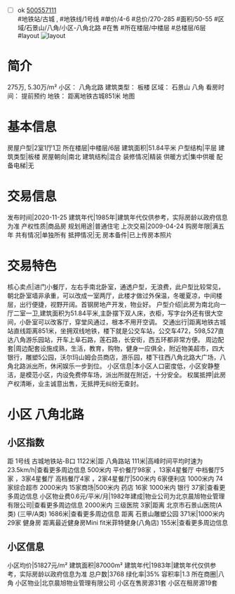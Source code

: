 - [ ] ok [500557111](https://bj.5i5j.com/ershoufang/500557111.html)  
 #地铁站/古城 ,  #地铁线/1号线
#单价/4-6 #总价/270-285 #面积/50-55   #区域/石景山/八角/小区-八角北路 #在售 #所在楼层/中楼层 #总楼层/6层 #layout 
![layout](http://image2a.5i5j.com/bdir/layout/23b7f42237df447b9036a3459c99967f.jpg_P5.jpg) 
# 简介 
 275万,  5.30万/m² 
小区： 八角北路
建筑类型： 板楼
区域： 石景山 八角
看房时间： 提前预约
地铁： 距离地铁古城851米 地图
# 基本信息 
 房屋户型|2室1厅1卫
所在楼层|中楼层/6层
建筑面积|51.84平米
户型结构|平层
建筑类型|板楼
房屋朝向|南北
建筑结构|混合
装修情况|精装
供暖方式|集中供暖
配备电梯|无
# 交易信息 
 发布时间|2020-11-25
建筑年代|1985年|建筑年代仅供参考，实际房龄以政府信息为准
产权性质|商品房
规划用途|普通住宅
上次交易|2009-04-24
购房年限|满五年
共有情况|单独所有
抵押情况|无
房本备件|已上传房本照片
# 交易特色 
 核心卖点|进门小餐厅，左右手南北卧室，通透户型，无浪费，此户型比较常见，朝北卧室墙非承重，可以改成一室两厅，此楼才做过外保温，冬暖夏凉，中间楼层，出行便捷，视野开阔。首钢房地产开发，物业好。
户型介绍|此房为南北向一厅二室一卫,建筑面积为51.84平米,主卧摆下双人床，衣柜，写字台外还有很大空间，小卧室可以改客厅，穿堂风通过，根本不用开空调。
交通出行|距离地铁古城站直线距离851米，坐拥双线地铁，楼下就是公交车站，公交车472，598,527直达八角游乐园站，开车上阜石路，莲石路，长安街，西五环都非常方便。
周边配套|周边配套设施成熟，生活，教育，购物，健身一应俱全，附近物美超市，四大银行，雕塑5公园，沃尔玛山姆会员商店，游乐园，楼下往西八角北路大广场，八角北路派出所，休闲娱乐一步到位。
小区信息|本小区人口密度低，小区安静整洁，是模范小区，内设免费停车场，派出所就在附近，十分安全。
权属抵押|此房产权清晰，业主诚意出售，无抵押无纠纷无查封。
# 小区 八角北路
## 小区指数 
 距 1号线 古城地铁站-B口 1122米|距 八角路站 111米|高峰时间平均时速为23.5km/h|查看更多周边信息
500米内 平价餐厅98家 ，13家4星餐厅
中档餐厅5家 ，3家4星餐厅
高档餐厅4家 ，2家4星餐厅|500米内 6家便利店
1000米内 74家综合超市
2000米内 15家商场|500米内 药店 16家
1000米内 银行 37家|查看更多周边信息
小区物业费0.6元/平米/月|1982年建成|物业公司为北京晨旭物业管理有限公司|查看更多周边信息
2000米内 三级医院 3家|距离 北京市石景山医院(A类) (三甲/A类) 1686米|查看更多周边信息
距离 石景山雕塑公园 371米|1000米内 29家 健身房
距离最近健身房Mini fit米菲特健身(八角店) 155米|查看更多周边信息
## 小区信息 
 小区均价|51827元/m²
建筑面积|87000m²
建筑年代|1983年|建筑年代仅供参考，实际房龄以政府信息为准
总户数|3768
绿化率|35%
容积率|1.3
所在商圈|八角
小区物业|北京晨旭物业管理有限公司
小区在售房源31套
小区在租房源19套
